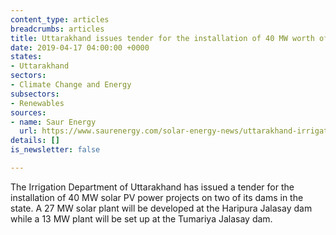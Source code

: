 ```yaml
---
content_type: articles
breadcrumbs: articles
title: Uttarakhand issues tender for the installation of 40 MW worth of solar projects
date: 2019-04-17 04:00:00 +0000
states:
- Uttarakhand
sectors:
- Climate Change and Energy
subsectors:
- Renewables
sources:
- name: Saur Energy
  url: https://www.saurenergy.com/solar-energy-news/uttarakhand-irrigation-dept-tenders-40-mw-solar-pv-project
details: []
is_newsletter: false

---
```

The Irrigation Department of Uttarakhand has issued a tender for the installation of 40 MW solar PV power projects on two of its dams in the state. A 27 MW solar plant will be developed at the Haripura Jalasay dam while a 13 MW plant will be set up at the Tumariya Jalasay dam.
